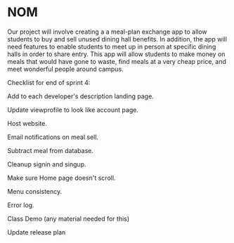 # NOM
Our project will involve creating a a meal-plan exchange app to allow students to buy and sell unused dining hall benefits. In addition, the app will need features to enable students to meet up in person at specific dining halls in order to share entry. This app will allow students to make money on meals that would have gone to waste, find meals at a very cheap price, and meet wonderful people around campus.


Checklist for end of sprint 4:

Add to each developer's description landing page.

Update viewprofile to look like account page.

Host website.

Email notifications on meal sell.

Subtract meal from database.

Cleanup signin and singup.

Make sure Home page doesn't scroll.

Menu consistency.

Error log.

Class Demo (any material needed for this)

Update release plan
